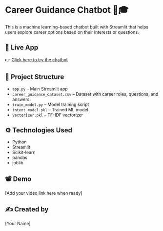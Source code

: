 # Career Guidance Chatbot 🤖🎓

This is a machine learning–based chatbot built with Streamlit that helps users explore career options based on their interests or questions.

## 🔗 Live App
👉 [Click here to try the chatbot](https://careerguidancebot.streamlit.app/)

## 📁 Project Structure
- `app.py` – Main Streamlit app
- `career_guidance_dataset.csv` – Dataset with career roles, questions, and answers
- `train_model.py` – Model training script
- `intent_model.pkl` – Trained ML model
- `vectorizer.pkl` – TF-IDF vectorizer

## ⚙️ Technologies Used
- Python
- Streamlit
- Scikit-learn
- pandas
- joblib

## 📽️ Demo
[Add your video link here when ready]

## ✍️ Created by
[Your Name]
